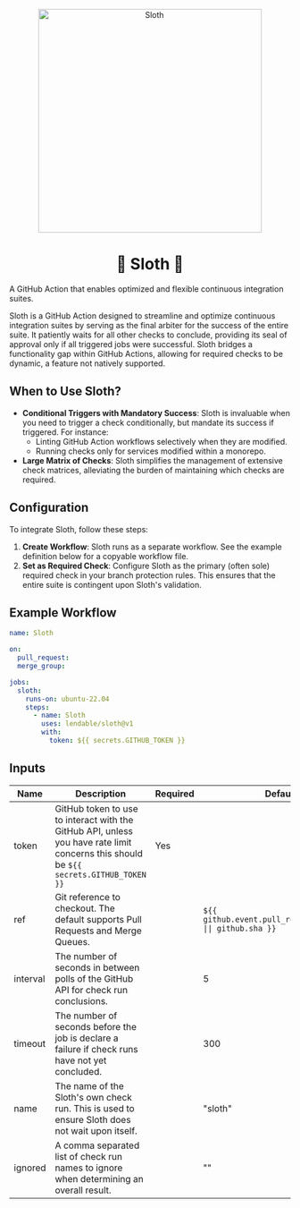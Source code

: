 <p align="center">
<img src="https://repository-images.githubusercontent.com/792217316/5803d818-239e-4aa0-a7fe-11df954778c0" alt="Sloth" width="400">
</p>
<h1 align="center">🦥 Sloth 🦥</h1>

A GitHub Action that enables optimized and flexible continuous integration suites.

Sloth is a GitHub Action designed to streamline and optimize continuous integration suites by serving as the final arbiter for the success of the entire suite. It patiently waits for all other checks to conclude, providing its seal of approval only if all triggered jobs were successful. Sloth bridges a functionality gap within GitHub Actions, allowing for required checks to be dynamic, a feature not natively supported.

## When to Use Sloth?

* **Conditional Triggers with Mandatory Success**: Sloth is invaluable when you need to trigger a check conditionally, but mandate its success if triggered. For instance:
  * Linting GitHub Action workflows selectively when they are modified.
  * Running checks only for services modified within a monorepo.
* **Large Matrix of Checks**: Sloth simplifies the management of extensive check matrices, alleviating the burden of maintaining which checks are required.

## Configuration

To integrate Sloth, follow these steps:

1. **Create Workflow**: Sloth runs as a separate workflow. See the example definition below for a copyable workflow file. 
2. **Set as Required Check**: Configure Sloth as the primary (often sole) required check in your branch protection rules. This ensures that the entire suite is contingent upon Sloth's validation.

## Example Workflow

```yaml
name: Sloth

on:
  pull_request:
  merge_group:

jobs:
  sloth:
    runs-on: ubuntu-22.04
    steps:
      - name: Sloth
        uses: lendable/sloth@v1
        with:
          token: ${{ secrets.GITHUB_TOKEN }}
```

## Inputs

| Name     | Description                                                                                                                           | Required | Default                                                     |
|----------|---------------------------------------------------------------------------------------------------------------------------------------|----------|-------------------------------------------------------------|
| token    | GitHub token to use to interact with the GitHub API, unless you have rate limit concerns this should be `${{ secrets.GITHUB_TOKEN }}` | Yes      |                                                             |
| ref      | Git reference to checkout. The default supports Pull Requests and Merge Queues.                                                      |          | `${{ github.event.pull_request.head.sha \|\| github.sha }}` |
| interval | The number of seconds in between polls of the GitHub API for check run conclusions.                                                   |          | 5                                                           |
| timeout  | The number of seconds before the job is declare a failure if check runs have not yet concluded.                                       |          | 300                                                         |
| name     | The name of the Sloth's own check run. This is used to ensure Sloth does not wait upon itself.                                        |          | "sloth"                                                     |
| ignored  | A comma separated list of check run names to ignore when determining an overall result.                                               |          | ""                                                          |
